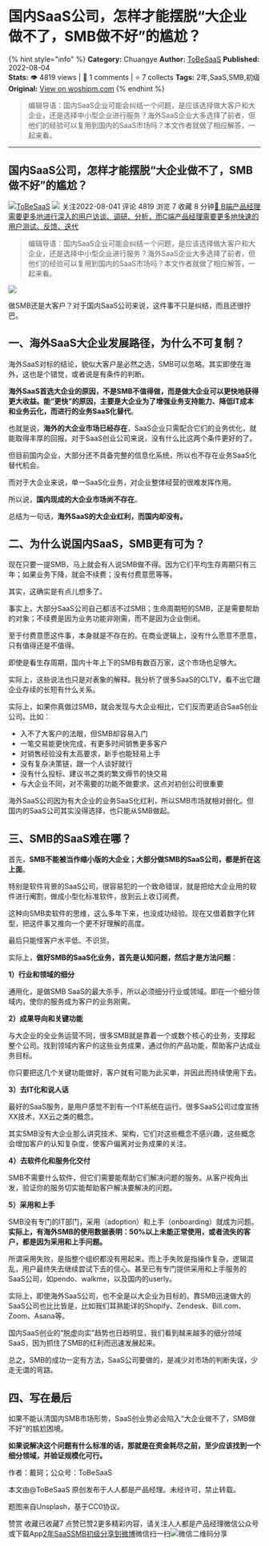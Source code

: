 # 国内SaaS公司，怎样才能摆脱“大企业做不了，SMB做不好”的尴尬？
{% hint style="info" %}
**Category:** Chuangye
**Author:** [ToBeSaaS](https://www.woshipm.com/u/1341134)
**Published:** 2022-08-04  
**Stats:** 👁️ 4819 views | 💬 1 comments | ⭐ 7 collects
**Tags:** 2年,SaaS,SMB,初级
**Original:** [View on woshipm.com](https://www.woshipm.com/chuangye/5553611.html)
{% endhint %}
> 编辑导语：国内SaaS企业可能会纠结一个问题，是应该选择做大客户和大企业，还是选择中小型企业进行服务？海外SaaS企业大多选择了前者，但他们的经验可以复用到国内的SaaS市场吗？本文作者就做了相应解答，一起来看。

---

## 国内SaaS公司，怎样才能摆脱“大企业做不了，SMB做不好”的尴尬？

[![](https://static.qidianla.com/woshipm_def_head_1.jpg?imageView2/1/w/72/h/72/q/100)](https://www.woshipm.com/u/1341134)[ToBeSaaS](https://www.woshipm.com/u/1341134) ![](https://static.woshipm.com/tag/1101_1@2x.png) 关注2022-08-041 评论 4819 浏览 7 收藏 8 分钟[🔗 B端产品经理需要更多地进行深入的用户访谈、调研、分析，而C端产品经理需要更多地快速的用户测试、反馈、迭代](https://ke.qidianla.com/courses/bcpm)

> 编辑导语：国内SaaS企业可能会纠结一个问题，是应该选择做大客户和大企业，还是选择中小型企业进行服务？海外SaaS企业大多选择了前者，但他们的经验可以复用到国内的SaaS市场吗？本文作者就做了相应解答，一起来看。

![](https://image.woshipm.com/wp-files/2022/08/ycHhBeVzwSxxC8aZayKy.jpg)

做SMB还是大客户？对于国内SaaS公司来说，这件事不只是纠结，而且还很拧巴。

## 一、海外SaaS大企业发展路径，为什么不可复制？

海外SaaS对标的结论，貌似大客户是必然之选，SMB可以忽略。其实即使在海外，这也是个错觉，或者说是有条件的判断。

**海外SaaS首选大企业的原因，不是SMB不值得做，而是做大企业可以更快地获得更大收益。**能“更快”的原因，主要是大企业为了增强业务支持能力、降低IT成本和业务云化，而进行的**业务SaaS化替代**。

也就是说，**海外的大企业市场已经存在**，SaaS企业只需配合它们的业务优化，就能取得丰厚的回报。对于SaaS创业公司来说，没有什么比这两个条件更好的了。

但目前国内企业，大部分还不具备完整的信息化系统，所以也不存在业务SaaS化替代机会。

而对于大企业来说，单一SaaS化业务，对企业整体经营的很难发挥作用。

所以说，**国内现成的大企业市场尚不存在**。

总结为一句话，**海外SaaS的大企业红利，而国内却没有。**

## 二、为什么说国内SaaS，SMB更有可为？

现在只要一提SMB，马上就会有人说SMB做不得。因为它们平均生存周期只有三年；如果业务下降，就会不续费；没有付费意愿等等。

其实，这确实是有点儿想多了。

事实上，大部分SaaS公司自己都活不过SMB；生命周期短的SMB，正是需要帮助的对象；不续费是因为业务功能非刚需，而不是因为企业倒闭。

至于付费意愿这件事，本身就是不存在的。在商业逻辑上，没有什么愿意不愿意，只有值得还是不值得。

即使是看生存周期，国内十年上下的SMB有数百万家，这个市场也足够大。

实际上，这些说法也只是对表象的解释。我分析了很多SaaS的CLTV，看不出它跟企业存续的长短有什么关系。

实际上，如果你真做过SMB，就会发现与大企业相比，它们反而更适合SaaS创业公司。比如：

*   入不了大客户的法眼，但SMB却容易入门
*   一笔交易能更快完成，有更多时间销售更多客户
*   对销售经验没有太高要求，新手也能轻易上手
*   没有复杂决策链，跟一个人谈好就行
*   没有什么投标、建议书之类的繁文缛节的快交易
*   与大企业不同，对不需要的功能不做要求，这点对初创公司很重要

海外SaaS公司因为有大企业的业务SaaS化红利，所以SMB市场就相对弱化。但国内的SaaS公司其实没得选择，也只能从SMB做起。

## 三、SMB的SaaS难在哪？

首先，**SMB不能被当作缩小版的大企业；大部分做SMB的SaaS公司，都是折在这上面**。

特别是软件背景的SaaS公司，很容易犯的一个致命错误，就是把给大企业用的软件进行阉割，做成小型化标准软件，放到云上收订阅费。

这种向SMB卖软件的思维，这么多年下来，也没成功经验。现在又借着数字化转型，把这件事又推向一个更不好理解的高度。

最后只能怪客户水平低、不识货。

实际上，**做好SMB的SaaS化业务，首先是认知问题，然后才是方法问题**：

**1）行业和领域的细分**

通用化，是做SMB SaaS的最大杀手，所以必须细分行业或领域。即在一个细分领域内，使你的服务成为客户的业务刚需。

**2）成果导向和关键功能**

与大企业的全业务运营不同，很多SMB就是靠着一个或数个核心的业务，支撑起整个公司。找到领域内客户的这些业务成果，通过你的产品功能，帮助客户达成业务目标。

你只要把这几个关键功能做好，客户就有可能为此买单，并因此而持续使用下去。

**3）去IT化和说人话**

最好的SaaS服务，是用户感觉不到有一个IT系统在运行。很多SaaS公司过度宣扬XX技术，XX云之类的概念。

其实SMB没有大企业那么讲究技术、架构，它们对这些概念不感兴趣，这些概念会增加客户的认知复杂度，使客户偏离对业务成果的关注。

**4）去软件化和服务化交付**

SMB不需要什么软件，但它们需要能帮助它们解决问题的服务。从客户视角出发，验证你的服务切实能帮助客户解决要解决的问题。

**5）采用和上手**

SMB没有专门的IT部门，采用（adoption）和上手（onboarding）就成为问题。**实际上，有海外SMB的使用数据表明：50%以上未能正常使用，或者流失的客户，都是因为采用和上手问题。**

所谓采用失败，是指整个组织都没有用起来。而上手失败是指操作复杂，逻辑混乱，用户最终失去继续尝试下去的信心。甚至已有专门提供采用和上手服务的SaaS公司，如pendo、walkme，以及国内的userly。

实际上，即使海外SaaS公司，也不全是以大企业为目标的。靠SMB迅速做大的SaaS公司也比比皆是，比如我们耳熟能详的Shopify、Zendesk、Bill.com、Zoom、Asana等。

国内SaaS创业的“脱虚向实”趋势也日趋明显，我们看到越来越多的细分领域SaaS，因为抓住了SMB的红利而迅速发展起来。

总之，SMB的成功一定有方法，SaaS公司要做的，是减少对市场的判断失误，少走无谓的弯路。

## 四、写在最后

如果不能认清国内SMB市场形势，SaaS创业势必会陷入“大企业做不了，SMB做不好”的尴尬困境。

**如果说解决这个问题有什么标准的话，那就是在资金耗尽之前，至少应该找到一个细分领域，并验证规模化可行。**

作者：戴珂；公众号：ToBeSaaS

本文由@ToBeSaaS 原创发布于人人都是产品经理。未经许可，禁止转载。

题图来自Unsplash，基于CC0协议。

赞赏 收藏已收藏7 点赞已赞2更多精彩内容，请关注人人都是产品经理微信公众号或下载App[2年](https://www.woshipm.com/tag/2%e5%b9%b4)[SaaS](https://www.woshipm.com/tag/saas)[SMB](https://www.woshipm.com/tag/smb)[初级](https://www.woshipm.com/tag/%e5%88%9d%e7%ba%a7)[分享到微博](https://service.weibo.com/share/share.php?appkey=2775287854&title=国内SaaS公司，怎样才能摆脱“大企业做不了，SMB做不好”的尴尬？&url=https://www.woshipm.com/chuangye/5553611.html&pic=https://image.woshipm.com/wp-files/2022/08/ycHhBeVzwSxxC8aZayKy.jpg)微信扫一扫![微信二维码](https://api.pwmqr.com/qrcode/create/?url=https://www.woshipm.com/chuangye/5553611.html)分享